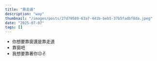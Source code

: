 ```yaml
---
title: "靠走道"
description: "way"
thumbnail: "/images/posts/27d79589-63a7-441b-beb5-37b5fadbf8da.jpeg"
date: "2025-07-07"
tags: []
---
```

- 你想要靠窗還是靠走道
- 靠窗吧
- 我想要靠著你😔✌️
